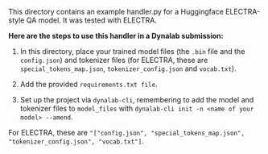 This directory contains an example handler.py for a Huggingface ELECTRA-style QA
model. It was tested with ELECTRA.

**Here are the steps to use this handler in a Dynalab submission:**

1. In this directory, place your trained model files
(the ```.bin``` file and the ```config.json```) and tokenizer files
(for ELECTRA, these are ```special_tokens_map.json```,
```tokenizer_config.json``` and ```vocab.txt```).

2. Add the provided ```requirements.txt file```.

3. Set up the project via ```dynalab-cli```, remembering to add the model and
tokenizer files to ```model_files``` with
```dynalab-cli init -n <name of your model> --amend```.

For ELECTRA, these are 
```"["config.json", "special_tokens_map.json", "tokenizer_config.json", "vocab.txt"]```.

